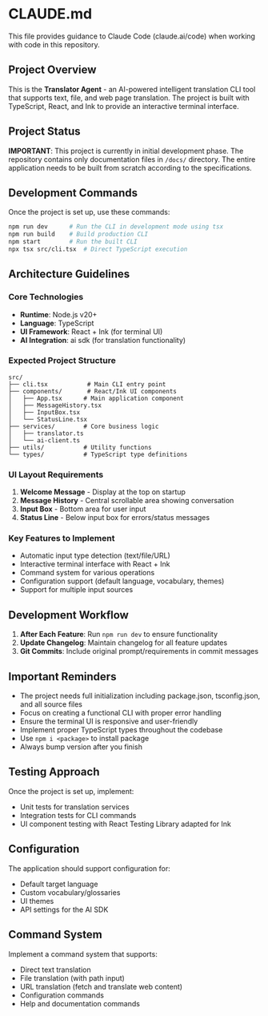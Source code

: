 # CLAUDE.md

This file provides guidance to Claude Code (claude.ai/code) when working with code in this repository.

## Project Overview

This is the **Translator Agent** - an AI-powered intelligent translation CLI tool that supports text, file, and web page translation. The project is built with TypeScript, React, and Ink to provide an interactive terminal interface.

## Project Status

**IMPORTANT**: This project is currently in initial development phase. The repository contains only documentation files in `/docs/` directory. The entire application needs to be built from scratch according to the specifications.

## Development Commands

Once the project is set up, use these commands:

```bash
npm run dev      # Run the CLI in development mode using tsx
npm run build    # Build production CLI  
npm start        # Run the built CLI
npx tsx src/cli.tsx  # Direct TypeScript execution
```

## Architecture Guidelines

### Core Technologies
- **Runtime**: Node.js v20+
- **Language**: TypeScript
- **UI Framework**: React + Ink (for terminal UI)
- **AI Integration**: ai sdk (for translation functionality)

### Expected Project Structure
```
src/
├── cli.tsx           # Main CLI entry point
├── components/       # React/Ink UI components
│   ├── App.tsx      # Main application component
│   ├── MessageHistory.tsx
│   ├── InputBox.tsx
│   └── StatusLine.tsx
├── services/        # Core business logic
│   ├── translator.ts
│   └── ai-client.ts
├── utils/           # Utility functions
└── types/           # TypeScript type definitions
```

### UI Layout Requirements
1. **Welcome Message** - Display at the top on startup
2. **Message History** - Central scrollable area showing conversation
3. **Input Box** - Bottom area for user input
4. **Status Line** - Below input box for errors/status messages

### Key Features to Implement
- Automatic input type detection (text/file/URL)
- Interactive terminal interface with React + Ink
- Command system for various operations
- Configuration support (default language, vocabulary, themes)
- Support for multiple input sources

## Development Workflow

1. **After Each Feature**: Run `npm run dev` to ensure functionality
2. **Update Changelog**: Maintain changelog for all feature updates
3. **Git Commits**: Include original prompt/requirements in commit messages

## Important Reminders

- The project needs full initialization including package.json, tsconfig.json, and all source files
- Focus on creating a functional CLI with proper error handling
- Ensure the terminal UI is responsive and user-friendly
- Implement proper TypeScript types throughout the codebase
- Use `npm i <package>` to install package
- Always bump version after you finish

## Testing Approach

Once the project is set up, implement:
- Unit tests for translation services
- Integration tests for CLI commands
- UI component testing with React Testing Library adapted for Ink

## Configuration

The application should support configuration for:
- Default target language
- Custom vocabulary/glossaries
- UI themes
- API settings for the AI SDK

## Command System

Implement a command system that supports:
- Direct text translation
- File translation (with path input)
- URL translation (fetch and translate web content)
- Configuration commands
- Help and documentation commands